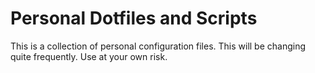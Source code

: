 # Personal Dotfiles and Scripts
This is a collection of personal configuration files.  This will be
changing quite frequently. Use at your own risk.
